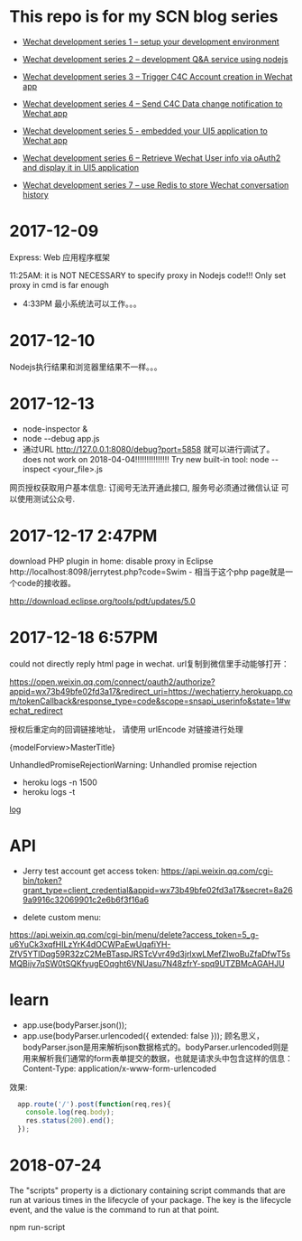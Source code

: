 # This repo is for my SCN blog series

* [Wechat development series 1 – setup your development environment](https://blogs.sap.com/2017/12/10/wechat-development-series-1-setup-your-development-environment/)

* [Wechat development series 2 – development Q&A service using nodejs](https://blogs.sap.com/2017/12/10/wechat-development-series-2-development-qa-service-using-nodejs/)

* [Wechat development series 3 – Trigger C4C Account creation in Wechat app](https://blogs.sap.com/2017/12/13/wechat-development-series-3-trigger-c4c-account-creation-in-wechat-app/)

* [Wechat development series 4 – Send C4C Data change notification to Wechat app](https://blogs.sap.com/2017/12/15/wechat-development-series-4-send-c4c-data-change-notification-to-wechat-app/)

* [Wechat development series 5 - embedded your UI5 application to Wechat app](https://blogs.sap.com/2017/12/17/wechat-development-series-5-embedded-your-ui5-application-to-wechat-app/)

* [Wechat development series 6 – Retrieve Wechat User info via oAuth2 and display it in UI5 application](https://blogs.sap.com/2017/12/19/wechat-development-series-6-retrieve-wechat-user-info-via-oauth2-and-display-it-in-ui5-application/)

* [Wechat development series 7 – use Redis to store Wechat conversation history](https://blogs.sap.com/2017/12/20/wechat-development-series-7-use-redis-to-store-wechat-conversation-history/)

# 2017-12-09

Express: Web 应用程序框架

11:25AM: it is NOT NECESSARY to specify proxy in Nodejs code!!! Only set proxy in cmd is far enough

* 4:33PM 最小系统法可以工作。。。

# 2017-12-10

Nodejs执行结果和浏览器里结果不一样。。。

# 2017-12-13

* node-inspector &
* node --debug app.js
* 通过URL http://127.0.0.1:8080/debug?port=5858 就可以进行调试了。
does not work on 2018-04-04!!!!!!!!!!!!!!!
Try new built-in tool: node --inspect <your_file>.js

网页授权获取用户基本信息: 订阅号无法开通此接口, 服务号必须通过微信认证
可以使用测试公众号.

# 2017-12-17 2:47PM

download PHP plugin in home: disable proxy in Eclipse
http://localhost:8098/jerrytest.php?code=Swim - 相当于这个php page就是一个code的接收器。

http://download.eclipse.org/tools/pdt/updates/5.0

# 2017-12-18 6:57PM

could not directly reply html page in wechat.
url复制到微信里手动能够打开： 

https://open.weixin.qq.com/connect/oauth2/authorize?appid=wx73b49bfe02fd3a17&redirect_uri=https://wechatjerry.herokuapp.com/tokenCallback&response_type=code&scope=snsapi_userinfo&state=1#wechat_redirect

授权后重定向的回调链接地址， 请使用 urlEncode 对链接进行处理

<Page title="{i18n>MasterTitle}" >
	{modelForview>MasterTitle}

UnhandledPromiseRejectionWarning: Unhandled promise rejection

* heroku logs -n 1500
* heroku logs -t 

[log](https://devcenter.heroku.com/articles/logging#view-logs)

# API

* Jerry test account get access token: https://api.weixin.qq.com/cgi-bin/token?grant_type=client_credential&appid=wx73b49bfe02fd3a17&secret=8a269a9916c32069901c2e6b6f3f16a6

* delete custom menu: 

https://api.weixin.qq.com/cgi-bin/menu/delete?access_token=5_g-u6YuCk3xqfHILzYrK4dOCWPaEwUqafiYH-ZfV5YTlDqg59R32zC2MeBTaspJRSTcVvr49d3jrlxwLMefZIwoBuZfaDfwT5sMQBijv7qSW0tSQKfyugEOqght6VNUasu7N48zfrY-spq9UTZBMcAGAHJU

# learn

* app.use(bodyParser.json());
* app.use(bodyParser.urlencoded({ extended: false }));
顾名思义，bodyParser.json是用来解析json数据格式的。bodyParser.urlencoded则是用来解析我们通常的form表单提交的数据，也就是请求头中包含这样的信息： Content-Type: application/x-www-form-urlencoded

效果:
```javascript
  app.route('/').post(function(req,res){
    console.log(req.body);
    res.status(200).end();
  });
```

# 2018-07-24

The "scripts" property is a dictionary containing script commands that are run at various times in the lifecycle of your package. The key is the lifecycle event, and the value is the command to run at that point.

npm run-script <script name>

# 2019-10-7

